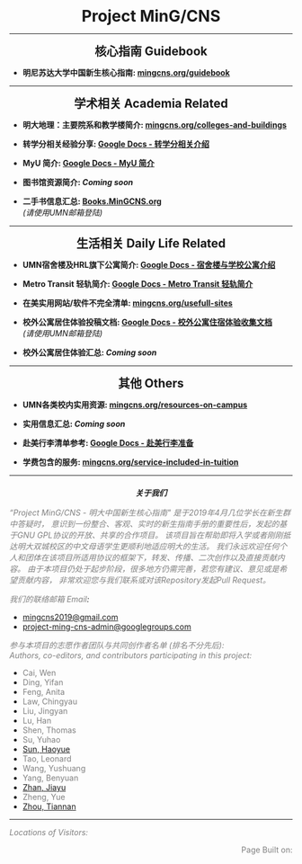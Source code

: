 <h1 style="margin: 0 auto; text-align: center; font-weight: bold;">
Project MinG/CNS
</h1>

---

<h2 style="margin: 0 auto 10px auto; text-align: center;">核心指南 Guidebook</h2>

- **明尼苏达大学中国新生核心指南: [mingcns.org/guidebook](https://www.mingcns.org/guidebook)**

---

<h2 style="margin: 0 auto 10px auto; text-align: center;">学术相关 Academia Related</h2>

- **明大地理：主要院系和教学楼简介: [mingcns.org/colleges-and-buildings](https://www.mingcns.org/colleges-and-buildings)**

- **转学分相关经验分享: [Google Docs - 转学分相关介绍](https://docs.google.com/document/d/1XTFisc8i_bUdBH2rpmU2p2Rq8T8johQ0Ca7JgyhLXVI/edit?usp=sharing)**

- **MyU 简介: [Google Docs - MyU 简介](https://docs.google.com/document/d/1be9-hePpLw9f_bsaVRIJxPET0JXp1kD4PuRb3J2_M28/edit?usp=sharing)**

- **图书馆资源简介: _Coming soon_**

- **二手书信息汇总: [Books.MinGCNS.org](http://books.mingcns.org)**  
_(请使用UMN邮箱登陆)_

---

<h2 style="margin: 0 auto 10px auto; text-align: center;">生活相关 Daily Life Related</h2>

- **UMN宿舍楼及HRL旗下公寓简介: [Google Docs - 宿舍楼与学校公寓介绍](https://docs.google.com/document/d/1IQTtcAxEwsoyqN_DnkOeoRyfbmOFVCYXtdkKgba6fgk/edit?usp=sharing)**

- **Metro Transit 轻轨简介: [Google Docs - Metro Transit 轻轨简介](https://docs.google.com/document/d/1L41K23U9caxq-LI0czEyIONrn4HgphJZRxccHq7L-xg/edit?usp=sharing)**

- **在美实用网站/软件不完全清单: [mingcns.org/usefull-sites](https://www.mingcns.org/usefull-sites/)**

- **校外公寓居住体验投稿文档: [Google Docs - 校外公寓住宿体验收集文档](https://docs.google.com/document/d/1ngJgvJHpXnkCUGh_BuKL2OhEj4we9tY6eKFgxbkGQ-0/edit?usp=sharing)**  
_(请使用UMN邮箱登陆)_

- **校外公寓居住体验汇总: _Coming soon_**

---

<h2 style="margin: 0 auto 10px auto; text-align: center;">其他 Others</h2>

- **UMN各类校内实用资源: [mingcns.org/resources-on-campus](https://www.mingcns.org/resources-on-campus)**

- **实用信息汇总: _Coming soon_**

- **赴美行李清单参考: [Google Docs - 赴美行李准备](https://docs.google.com/document/d/1lplKvfPrmqKd0_zQU2Ut9Wsi2gVoQPqrdZDRaTcUuBE/edit?usp=sharing)**

- **学费包含的服务: [mingcns.org/service-included-in-tuition](https://www.mingcns.org/service-included-in-tuition)**

---

<p style="margin: 20px auto 15px auto; text-align: center; font-style: italic; font-weight: bold;" id="about-us">
关于我们
</p>

_<font color="grey">“Project MinG/CNS - 明大中国新生核心指南" 是于2019年4月几位学长在新生群中答疑时， 意识到一份整合、客观、实时的新生指南手册的重要性后，发起的基于GNU GPL协议的开放、共享的合作项目。 该项目旨在帮助即将入学或者刚刚抵达明大双城校区的中文母语学生更顺利地适应明大的生活。 我们永远欢迎任何个人和团体在该项目所适用协议的框架下，转发、传播、二次创作以及直接贡献内容。 由于本项目仍处于起步阶段，很多地方仍需完善，若您有建议、意见或是希望贡献内容， 非常欢迎您与我们联系或对该Repository发起Pull Request。</font>_

_<font color="grey">我们的联络邮箱 Email</font>:_  
* [mingcns2019@gmail.com](mailto:MinGCNS2019@gmail.com)
* [project-ming-cns-admin@googlegroups.com](mailto:project-ming-cns-admin@googlegroups.com)

_<font color="grey">参与本项目的志愿作者团队与共同创作者名单 (排名不分先后):</font>_  
_<font color="grey">Authors, co-editors, and contributors participating in this project:</font>_

* <font color="grey">Cai, Wen</font>
* <font color="grey">Ding, Yifan</font>
* <font color="grey">Feng, Anita</font>
* <font color="grey">Law, Chingyau</font>
* <font color="grey">Liu, Jingyan</font>
* <font color="grey">Lu, Han</font>
* <font color="grey">Shen, Thomas</font>
* <font color="grey">Su, Yuhao</font>
* [Sun, Haoyue](https://github.com/H-Yue-Sun)
* <font color="grey">Tao, Leonard</font>
* <font color="grey">Wang, Yushuang</font>
* <font color="grey">Yang, Benyuan</font>
* [Zhan, Jiayu](https://www.linkedin.com/in/jiayu-zhan-b62a4714a/)
* <font color="grey">Zheng, Yue</font>
* [Zhou, Tiannan](https://github.com/TrotylTN)

---
_<font color="grey">Locations of Visitors: </font>_
<div style="width: 50%; ">
<script type="text/javascript" id="clustrmaps" src="//cdn.clustrmaps.com/map_v2.js?d=6dgA5xsRget7ciqINHnS-LTZ2Bt67OdMGfiecR3Qa-8&cl=ffffff&w=a"></script>
</div>

<div align="right" style="color: grey">
Page Built on:
<i><script type="text/javascript"> document.write(document.lastModified); </script></i>
</div>
